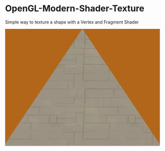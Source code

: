# OpenGL-Modern-Shader-Texture
Simple way to texture a shape with a Vertex and Fragment Shader

![alt](TriangleTexture.png?raw=true "Screenshot")

